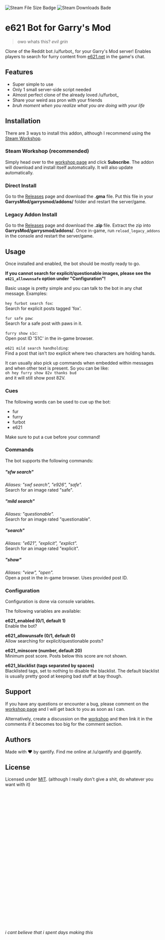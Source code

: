 ![Steam File Size Badge](https://img.shields.io/steam/size/1681311957.svg)
![Steam Downloads Bade](https://img.shields.io/steam/downloads/1681311957.svg)


e621 Bot for Garry's Mod
===
>owo whats this? *evil grin*

Clone of the Reddit bot /u/furbot_ for your Garry's Mod server!
Enables players to search for furry content from [e621.net](https://e621.net/) in the game's chat.


Features
---
 * Super simple to use
 * Only 1 small server-side script needed
 * Almost perfect clone of the already loved /u/furbot_
 * Share your weird ass pron with your friends
 * *bruh moment when you realize what you are doing with your life*


Installation
---
There are 3 ways to install this addon, although I recommend using the [Steam Workshop](https://steamcommunity.com/sharedfiles/filedetails/?id=1681311957).

### Steam Workshop (recommended)
Simply head over to the [workshop page](https://steamcommunity.com/sharedfiles/filedetails/?id=1681311957) and click **Subscribe**.
The addon will download and install itself automatically.
It will also update automatically.

### Direct Install
Go to the [Releases](https://github.com/qantify/e621-grabber/releases) page and download the **.gma** file.
Put this file in your **GarrysMod/garrysmod/addons/** folder and restart the server/game.

### Legacy Addon Install
Go to the [Releases](https://github.com/qantify/e621-grabber/releases) page and download the **.zip** file.
Extract the zip into **GarrysMod/garrysmod/addons/**.
Once in-game, run `reload_legacy_addons` in the console and restart the server/game.


Usage
---
Once installed and enabled, the bot should be mostly ready to go.

**If you cannot search for explicit/questionable images, please see the `e621_allowunsafe` option under "Configuration"!**

Basic usage is pretty simple and you can talk to the bot in any chat message.
Examples:

`hey furbot search fox`:  
Search for explicit posts tagged 'fox'.

`fur safe paw`:  
Search for a safe post with paws in it.

`furry show s1c`:  
Open post ID 'S1C' in the in-game browser.

`e621 mild search handholding`:  
Find a post that isn't *too* explicit where two characters are holding hands.

It can usually also pick up commands when embedded within messages and when other text is present.
So you can be like:  
`oh hey furry show 82v thanks bud`  
and it will still show post 82V.

### Cues
The following words can be used to cue up the bot:

 * fur
 * furry
 * furbot
 * e621

Make sure to put a cue before your command!

### Commands
The bot supports the following commands:

##### *"sfw search"* <tags>
*Aliases: "swf search", "e926", "safe".*  
Search for an image rated "safe".

##### *"mild search"* <tags>
*Aliases: "questionable".*  
Search for an image rated "questionable".

##### *"search"* <tags>
*Aliases: "e621", "explicit", "explict".*  
Search for an image rated "explicit".

##### *"show"* <post id>
*Aliases: "view", "open".*  
Open a post in the in-game browser.
Uses provided post ID.

### Configuration
Configuration is done via console variables.

The following variables are available:

**e621_enabled (0/1, default 1)**  
Enable the bot?

**e621_allowunsafe (0/1, default 0)**  
Allow searching for explicit/questionable posts?

**e621_minscore (number, default 20)**  
Minimum post score. Posts below this score are not shown.

**e621_blacklist (tags separated by spaces)**  
Blacklisted tags, set to nothing to disable the blacklist.
The default blacklist is usually pretty good at keeping bad stuff at bay though.


Support
---
If you have any questions or encounter a bug, please comment on the [workshop page](https://steamcommunity.com/sharedfiles/filedetails/?id=1681311957) and I will get back to you as soon as I can.

Alternatively, create a discussion on the [workshop](https://steamcommunity.com/sharedfiles/filedetails/?id=1681311957) and then link it in the comments if it becomes too big for the comment section.


Authors
---
Made with ❤ by qantify.
Find me online at /u/qantify and \@qantify.


License
---
Licensed under [MIT](LICENSE). (although I really don't give a shit, do whatever you want with it)

# &nbsp;  
# &nbsp;  
# &nbsp;  
# &nbsp;  
# &nbsp;  
# &nbsp;  
*i cant believe that i spent days making this*

